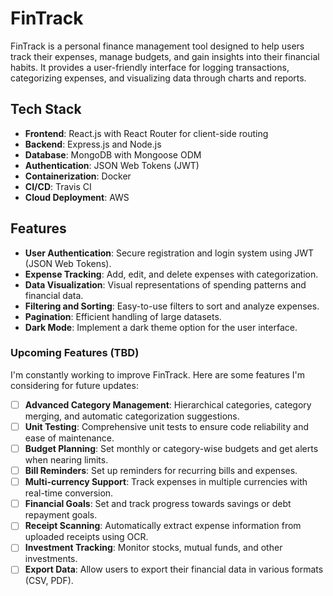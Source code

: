 # FinTrack

FinTrack is a personal finance management tool designed to help users track their expenses, manage budgets, and gain insights into their financial habits. It provides a user-friendly interface for logging transactions, categorizing expenses, and visualizing data through charts and reports.


## Tech Stack

- **Frontend**: React.js with React Router for client-side routing
- **Backend**: Express.js and Node.js
- **Database**: MongoDB with Mongoose ODM
- **Authentication**: JSON Web Tokens (JWT)
- **Containerization**: Docker
- **CI/CD**: Travis CI
- **Cloud Deployment**: AWS


## Features
- **User Authentication**: Secure registration and login system using JWT (JSON Web Tokens).
- **Expense Tracking**: Add, edit, and delete expenses with categorization.
- **Data Visualization**: Visual representations of spending patterns and financial data.
- **Filtering and Sorting**: Easy-to-use filters to sort and analyze expenses.
- **Pagination**: Efficient handling of large datasets.
- **Dark Mode**: Implement a dark theme option for the user interface.

### Upcoming Features (TBD)
I'm constantly working to improve FinTrack. Here are some features I'm considering for future updates:

- [ ] **Advanced Category Management**: Hierarchical categories, category merging, and automatic categorization suggestions.
- [ ] **Unit Testing**: Comprehensive unit tests to ensure code reliability and ease of maintenance.
- [ ] **Budget Planning**: Set monthly or category-wise budgets and get alerts when nearing limits.
- [ ] **Bill Reminders**: Set up reminders for recurring bills and expenses.
- [ ] **Multi-currency Support**: Track expenses in multiple currencies with real-time conversion.
- [ ] **Financial Goals**: Set and track progress towards savings or debt repayment goals.
- [ ] **Receipt Scanning**: Automatically extract expense information from uploaded receipts using OCR.
- [ ] **Investment Tracking**: Monitor stocks, mutual funds, and other investments.
- [ ] **Export Data**: Allow users to export their financial data in various formats (CSV, PDF).
